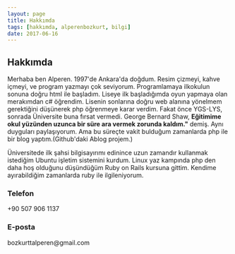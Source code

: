 ```yaml
---
layout: page
title: Hakkımda
tags: [hakkımda, alperenbozkurt, bilgi]
date: 2017-06-16
---
```


## Hakkımda
Merhaba ben Alperen. 1997'de Ankara'da doğdum. Resim çizmeyi, kahve içmeyi, ve program yazmayı çok seviyorum.
Programlamaya ilkokulun sonuna doğru html ile başladım. Liseye ilk başladığımda oyun yapmaya olan merakımdan c# öğrendim. Lisenin sonlarına doğru web alanına yönelmem gerektiğini düşünerek php öğrenmeye karar verdim. Fakat önce YGS-LYS, sonrada Üniversite buna fırsat vermedi.
George Bernard Shaw, **Eğitimime okul yüzünden uzunca bir süre ara vermek zorunda kaldım."**
demiş. Aynı duyguları paylaşıyorum.
Ama bu süreçte vakit bulduğum zamanlarda php ile bir blog yaptım.(Github'daki Ablog projem.)

Üniversitede ilk şahsi bilgisayırımı edinince uzun zamandır kullanmak istediğim Ubuntu işletim sistemini kurdum. Linux yaz kampında php den daha hoş olduğunu düşündüğüm Ruby on Rails kursuna gittim. Kendime ayırabildiğim zamanlarda ruby ile ilgileniyorum.

<div class="iletisimBilgileri">
  <h3>Telefon</h3>
  <p>+90 507 906 1137</p>
</div>
<div class="iletisimBilgileri">
  <h3>E-posta</h3>
  <p>bozkurttalperen@gmail.com</p>
</div>
